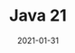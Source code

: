 ---
title: "Java 21"
linkTitle: "Java 21"
weight: 7000
date: 2021-01-31
description: >
  Java 21
---